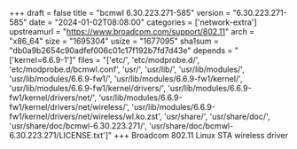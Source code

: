 +++
draft = false
title = "bcmwl 6.30.223.271-585"
version = "6.30.223.271-585"
date = "2024-01-02T08:08:00"
categories = ['network-extra']
upstreamurl = "https://www.broadcom.com/support/802.11"
arch = "x86_64"
size = "1695304"
usize = "1677095"
sha1sum = "db0a9b2654c90adfef006c01c17f192b7fd7d43e"
depends = "['kernel=6.6.9-1']"
files = "['etc/', 'etc/modprobe.d/', 'etc/modprobe.d/bcmwl.conf', 'usr/', 'usr/lib/', 'usr/lib/modules/', 'usr/lib/modules/6.6.9-fw1/', 'usr/lib/modules/6.6.9-fw1/kernel/', 'usr/lib/modules/6.6.9-fw1/kernel/drivers/', 'usr/lib/modules/6.6.9-fw1/kernel/drivers/net/', 'usr/lib/modules/6.6.9-fw1/kernel/drivers/net/wireless/', 'usr/lib/modules/6.6.9-fw1/kernel/drivers/net/wireless/wl.ko.zst', 'usr/share/', 'usr/share/doc/', 'usr/share/doc/bcmwl-6.30.223.271/', 'usr/share/doc/bcmwl-6.30.223.271/LICENSE.txt']"
+++
Broadcom 802.11 Linux STA wireless driver